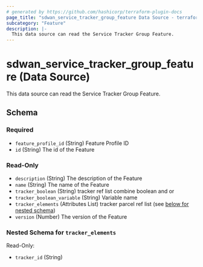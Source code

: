 ```yaml
---
# generated by https://github.com/hashicorp/terraform-plugin-docs
page_title: "sdwan_service_tracker_group_feature Data Source - terraform-provider-sdwan"
subcategory: "Feature"
description: |-
  This data source can read the Service Tracker Group Feature.
---
```


# sdwan_service_tracker_group_feature (Data Source)

This data source can read the Service Tracker Group Feature.



<!-- schema generated by tfplugindocs -->
## Schema

### Required

- `feature_profile_id` (String) Feature Profile ID
- `id` (String) The id of the Feature

### Read-Only

- `description` (String) The description of the Feature
- `name` (String) The name of the Feature
- `tracker_boolean` (String) tracker ref list combine boolean and or
- `tracker_boolean_variable` (String) Variable name
- `tracker_elements` (Attributes List) tracker parcel ref list (see [below for nested schema](#nestedatt--tracker_elements))
- `version` (Number) The version of the Feature

<a id="nestedatt--tracker_elements"></a>
### Nested Schema for `tracker_elements`

Read-Only:

- `tracker_id` (String)
